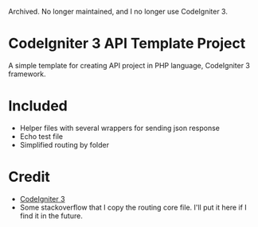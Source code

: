Archived. No longer maintained, and I no longer use CodeIgniter 3.

# CodeIgniter 3 API Template Project

A simple template for creating API project in PHP language, CodeIgniter 3 framework.

# Included

- Helper files with several wrappers for sending json response
- Echo test file
- Simplified routing by folder

# Credit

- [CodeIgniter 3](https://codeigniter.com/download)
- Some stackoverflow that I copy the routing core file. I'll put it here if I find it in the future.
